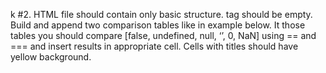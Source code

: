 k #2.
HTML file should contain only basic structure. <body> tag should be empty.
Build and append two comparison tables like in example below.
It those tables you should compare [false, undefined, null, ‘’, 0, NaN] using == and === and insert results in appropriate cell.
Cells with titles should have yellow background.
